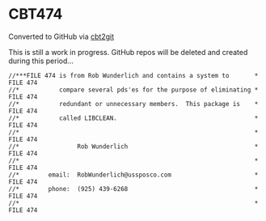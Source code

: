 # CBT474
Converted to GitHub via [cbt2git](https://github.com/wizardofzos/cbt2git)

This is still a work in progress. GitHub repos will be deleted and created during this period...

```
//***FILE 474 is from Rob Wunderlich and contains a system to       *   FILE 474
//*           compare several pds'es for the purpose of eliminating *   FILE 474
//*           redundant or unnecessary members.  This package is    *   FILE 474
//*           called LIBCLEAN.                                      *   FILE 474
//*                                                                 *   FILE 474
//*                Rob Wunderlich                                   *   FILE 474
//*                                                                 *   FILE 474
//*        email:  RobWunderlich@ussposco.com                       *   FILE 474
//*        phone:  (925) 439-6268                                   *   FILE 474
//*                                                                 *   FILE 474
```
